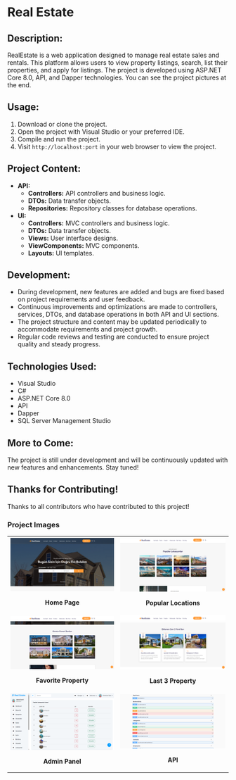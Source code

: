# Real Estate

## Description:
RealEstate is a web application designed to manage real estate sales and rentals. This platform allows users to view property listings, search, list their properties, and apply for listings. The project is developed using ASP.NET Core 8.0, API, and Dapper technologies. You can see the project pictures at the end.

## Usage:
1. Download or clone the project.
2. Open the project with Visual Studio or your preferred IDE.
3. Compile and run the project.
4. Visit `http://localhost:port` in your web browser to view the project.

## Project Content:
- **API:**
  - **Controllers:** API controllers and business logic.
  - **DTOs:** Data transfer objects.
  - **Repositories:** Repository classes for database operations.
- **UI:**
  - **Controllers:** MVC controllers and business logic.
  - **DTOs:** Data transfer objects.
  - **Views:** User interface designs.
  - **ViewComponents:** MVC components.
  - **Layouts:** UI templates.

## Development:
- During development, new features are added and bugs are fixed based on project requirements and user feedback.
- Continuous improvements and optimizations are made to controllers, services, DTOs, and database operations in both API and UI sections.
- The project structure and content may be updated periodically to accommodate requirements and project growth.
- Regular code reviews and testing are conducted to ensure project quality and steady progress.

## Technologies Used:
- Visual Studio
- C#
- ASP.NET Core 8.0
- API
- Dapper
- SQL Server Management Studio

## More to Come:
The project is still under development and will be continuously updated with new features and enhancements. Stay tuned!

## Thanks for Contributing!
Thanks to all contributors who have contributed to this project!

### Project Images
<table>
  <tr>
    <td align="center" style="border: none;">
      <img src="RealEstate_Dapper_UI/wwwroot/projectImages/ui.png" alt="Home Page" width="500">
      <p><strong>Home Page</strong></p>
    </td>
    <td align="center" style="border: none;">
      <img src="RealEstate_Dapper_UI/wwwroot/projectImages/popular_locations.png" alt="Popular Locations" width="500">
      <p><strong>Popular Locations</strong></p>
    </td>
  </tr>
  <tr>
     <td align="center" style="border: none;">
      <img src="RealEstate_Dapper_UI/wwwroot/projectImages/fovarite_property.png" alt="Favorite Property" width="500">
      <p><strong>Favorite Property</strong></p>
    </td>
    <td align="center" style="border: none;">
      <img src="RealEstate_Dapper_UI/wwwroot/projectImages/last_3_property.png" alt="Last 3 Property" width="500">
      <p><strong>Last 3 Property</strong></p>
    </td>
  </tr>
  <tr>
     <td align="center" style="border: none;">
      <img src="RealEstate_Dapper_UI/wwwroot/projectImages/admin_panel.png" alt="Admin Panel" width="500">
      <p><strong>Admin Panel</strong></p>
    </td>
    <td align="center" style="border: none;">
      <img src="RealEstate_Dapper_UI/wwwroot/projectImages/api.png" alt="API" width="500">
      <p><strong>API</strong></p>
    </td>
  </tr>
</table>
